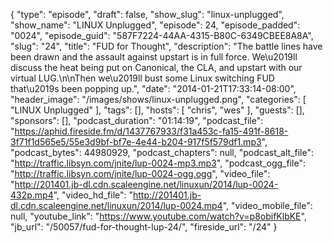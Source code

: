 {
  "type": "episode",
  "draft": false,
  "show_slug": "linux-unplugged",
  "show_name": "LINUX Unplugged",
  "episode": 24,
  "episode_padded": "0024",
  "episode_guid": "587F7224-44AA-4315-B80C-6349CBEE8A8A",
  "slug": "24",
  "title": "FUD for Thought",
  "description": "The battle lines have been drawn and the assault against upstart is in full force. We\u2019ll discuss the heat being put on Canonical, the CLA, and upstart with our virtual LUG.\n\nThen we\u2019ll bust some Linux switching FUD that\u2019s been popping up.",
  "date": "2014-01-21T17:33:14-08:00",
  "header_image": "/images/shows/linux-unplugged.png",
  "categories": [
    "LINUX Unplugged"
  ],
  "tags": [],
  "hosts": [
    "chris",
    "wes"
  ],
  "guests": [],
  "sponsors": [],
  "podcast_duration": "01:14:19",
  "podcast_file": "https://aphid.fireside.fm/d/1437767933/f31a453c-fa15-491f-8618-3f71f1d565e5/55e3d9bf-bf7e-4e44-b204-917f5f579df1.mp3",
  "podcast_bytes": 44980929,
  "podcast_chapters": null,
  "podcast_alt_file": "http://traffic.libsyn.com/jnite/lup-0024-mp3.mp3",
  "podcast_ogg_file": "http://traffic.libsyn.com/jnite/lup-0024-ogg.ogg",
  "video_file": "http://201401.jb-dl.cdn.scaleengine.net/linuxun/2014/lup-0024-432p.mp4",
  "video_hd_file": "http://201401.jb-dl.cdn.scaleengine.net/linuxun/2014/lup-0024.mp4",
  "video_mobile_file": null,
  "youtube_link": "https://www.youtube.com/watch?v=p8obifKlbKE",
  "jb_url": "/50057/fud-for-thought-lup-24/",
  "fireside_url": "/24"
}

